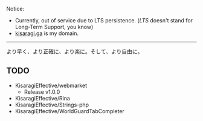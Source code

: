 Notice:
- Currently, out of service due to LTS persistence. (*LTS* doesn't stand for Long-Term Support, you know)
- [kisaragi.ga](https://kisaragi.ga) is my domain.

----

より早く、より正確に、より楽に。そして、より自由に。<!-- コメントがHTMLとして実際に転送されるかのテスト。特に意味はない。-->


## TODO
- KisaragiEffective/webmarket
  - Release v1.0.0
- KisaragiEffective/Rina
- KisaragiEffective/Strings-php
- KisaragiEffective/WorldGuardTabCompleter
